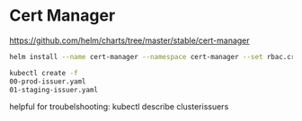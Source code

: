 # Cert Manager
https://github.com/helm/charts/tree/master/stable/cert-manager

````bash
helm install --name cert-manager --namespace cert-manager --set rbac.create=true stable/cert-manager --set ingressShim.extraArgs='{--default-issuer-name=letsencrypt-prod,--default-issuer-kind=ClusterIssuer}'
````

````bash
kubectl create -f
00-prod-issuer.yaml  
01-staging-issuer.yaml
````

helpful for troubelshooting:
kubectl describe clusterissuers
